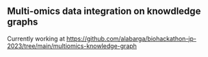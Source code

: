 ## Multi-omics data integration on knowdledge graphs


Currently working at https://github.com/alabarga/biohackathon-jp-2023/tree/main/multiomics-knowledge-graph
